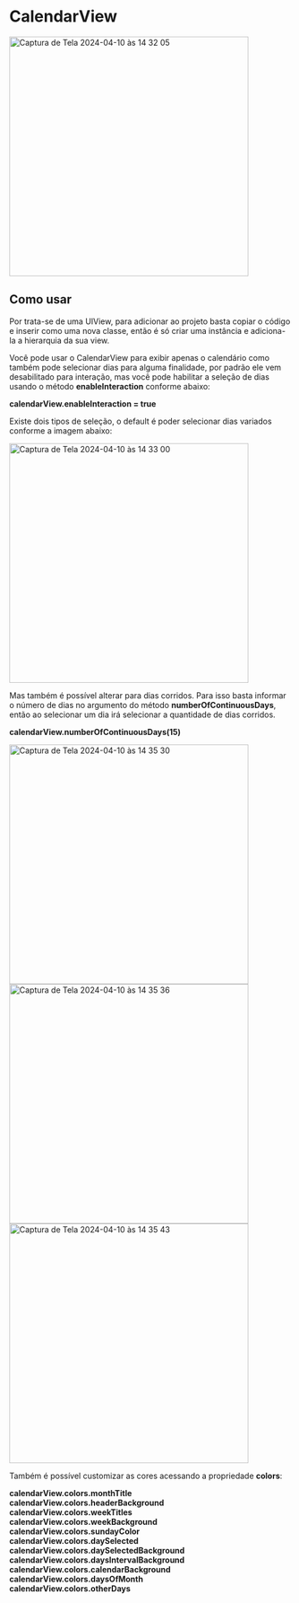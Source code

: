 # CalendarView

<img width="427" alt="Captura de Tela 2024-04-10 às 14 32 05" src="https://github.com/emersonmluz/CalendarView/assets/111133275/af73f78a-18b1-4b73-808c-f69092bdb808">

## Como usar

Por trata-se de uma UIView, para adicionar ao projeto basta copiar o código e inserir como uma nova classe, então é só criar uma instância e adiciona-la a hierarquia da sua view.

Você pode usar o CalendarView para exibir apenas o calendário como também pode selecionar dias para alguma finalidade, por padrão ele vem desabilitado para interação, mas você pode habilitar a seleção de dias usando o método **enableInteraction** conforme abaixo: 

**calendarView.enableInteraction = true**

Existe dois tipos de seleção, o default é poder selecionar dias variados conforme a imagem abaixo:

<img width="427" alt="Captura de Tela 2024-04-10 às 14 33 00" src="https://github.com/emersonmluz/CalendarView/assets/111133275/78725261-5f47-4cc8-8185-b7a77c6280a6">

Mas também é possível alterar para dias corridos. Para isso basta informar o número de dias no argumento do método **numberOfContinuousDays**, então ao selecionar um dia irá selecionar a quantidade de dias corridos.

**calendarView.numberOfContinuousDays(15)**

<img width="427" alt="Captura de Tela 2024-04-10 às 14 35 30" src="https://github.com/emersonmluz/CalendarView/assets/111133275/ced1c744-962b-4847-8d50-6a590c6ff2e9">

<img width="427" alt="Captura de Tela 2024-04-10 às 14 35 36" src="https://github.com/emersonmluz/CalendarView/assets/111133275/bbd773fb-35a7-4235-af42-63fe3131a8c7">

<img width="427" alt="Captura de Tela 2024-04-10 às 14 35 43" src="https://github.com/emersonmluz/CalendarView/assets/111133275/9ee7dc96-3101-4035-9637-f7cd73ed212c">

Também é possível customizar as cores acessando a propriedade **colors**:

**calendarView.colors.monthTitle**<br>
**calendarView.colors.headerBackground**<br>
**calendarView.colors.weekTitles**<br>
**calendarView.colors.weekBackground**<br>
**calendarView.colors.sundayColor**<br>
**calendarView.colors.daySelected**<br>
**calendarView.colors.daySelectedBackground**<br>
**calendarView.colors.daysIntervalBackground**<br>
**calendarView.colors.calendarBackground**<br>
**calendarView.colors.daysOfMonth**<br>
**calendarView.colors.otherDays**<br>
